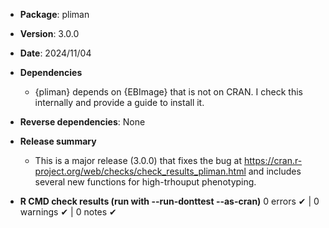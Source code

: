 * **Package**: pliman
* **Version**: 3.0.0
* **Date**: 2024/11/04
* **Dependencies**
   - {pliman} depends on {EBImage} that is not on CRAN. I check this internally and provide a guide to install it. 
* **Reverse dependencies**: None
* **Release summary**
   - This is a major release (3.0.0) that fixes the bug at https://cran.r-project.org/web/checks/check_results_pliman.html and includes several new functions for high-trhouput phenotyping.

   
* **R CMD check results (run with --run-donttest --as-cran)**
0 errors ✔ | 0 warnings ✔ | 0 notes ✔
